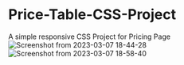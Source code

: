 # Price-Table-CSS-Project

A simple responsive CSS Project for Pricing Page
![Screenshot from 2023-03-07 18-44-28](https://user-images.githubusercontent.com/87301180/223436382-f9bbd99c-88cf-44d1-b9f4-824ca90dbc36.png)
![Screenshot from 2023-03-07 18-58-40](https://user-images.githubusercontent.com/87301180/223436397-1a738f1a-2b28-4e54-b964-a2523d62a3e7.png)
